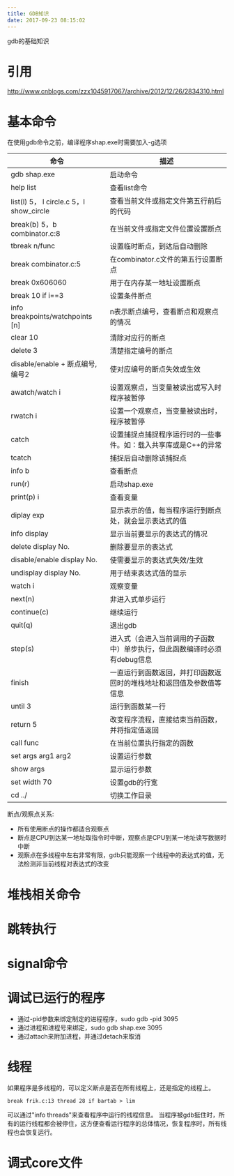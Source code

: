 ```yaml
---
title: GDB知识
date: 2017-09-23 08:15:02
---
```

gdb的基础知识
<!-- more -->
# 引用
http://www.cnblogs.com/zzx1045917067/archive/2012/12/26/2834310.html

# 基本命令
在使用gdb命令之前，编译程序shap.exe时需要加入-g选项

命令|描述
--------|--------
gdb shap.exe | 启动命令
help list | 查看list命令
list(l) 5， l circle.c 5，l show_circle | 查看当前文件或指定文件第五行前后的代码
break(b) 5，b combinator.c:8 | 在当前文件或指定文件位置设置断点
tbreak n/func | 设置临时断点，到达后自动删除
break combinator.c:5 | 在combinator.c文件的第五行设置断点
break 0x606060 | 用于在内存某一地址设置断点
break 10 if i==3 | 设置条件断点
info breakpoints/watchpoints [n] | n表示断点编号，查看断点和观察点的情况
clear 10 | 清除对应行的断点
delete 3 | 清楚指定编号的断点
disable/enable + 断点编号,编号2 | 使对应编号的断点失效或生效
awatch/watch i | 设置观察点，当变量被读出或写入时程序被暂停
rwatch i | 设置一个观察点，当变量被读出时，程序被暂停
catch | 设置捕捉点捕捉程序运行时的一些事件。如：载入共享库或是C++的异常
tcatch | 捕捉后自动删除该捕捉点
info b | 查看断点
run(r) | 启动shap.exe
print(p) i | 查看变量
diplay exp | 显示表示的值，每当程序运行到断点处，就会显示表达式的值
info display | 显示当前要显示的表达式的情况
delete display No. | 删除要显示的表达式
disable/enable display No. | 使需要显示的表达式失效/生效
undisplay display No. | 用于结束表达式值的显示
watch i | 观察变量
next(n) | 非进入式单步运行
continue(c) | 继续运行
quit(q) | 退出gdb
step(s) | 进入式（会进入当前调用的子函数中）单步执行，但此函数编译时必须有debug信息
finish | 一直运行到函数返回，并打印函数返回时的堆栈地址和返回值及参数值等信息
until 3 | 运行到函数某一行
return 5 | 改变程序流程，直接结束当前函数，并将指定值返回
call func | 在当前位置执行指定的函数
set args arg1 arg2 | 设置运行参数
show args | 显示运行参数
set width 70 | 设置gdb的行宽
cd ../ | 切换工作目录

断点/观察点关系:
* 所有使用断点的操作都适合观察点
* 断点是CPU到达某一地址取指令时中断，观察点是CPU到某一地址读写数据时中断
* 观察点在多线程中左右非常有限，gdb只能观察一个线程中的表达式的值，无法检测非当前线程对表达式的改变

# 堆栈相关命令

# 跳转执行

# signal命令

# 调试已运行的程序
* 通过-pid参数来绑定制定的进程程序，sudo gdb -pid 3095
* 通过进程和进程号来绑定，sudo gdb shap.exe 3095
* 通过attach来附加进程，并通过detach来取消

# 线程
如果程序是多线程的，可以定义断点是否在所有线程上，还是指定的线程上。
```
break frik.c:13 thread 28 if bartab > lim 
```
可以通过"info threads"来查看程序中运行的线程信息。
当程序被gdb挺住时，所有的运行线程都会被停住，这方便查看运行程序的总体情况，恢复程序时，所有线程也会恢复运行。

# 调式core文件
